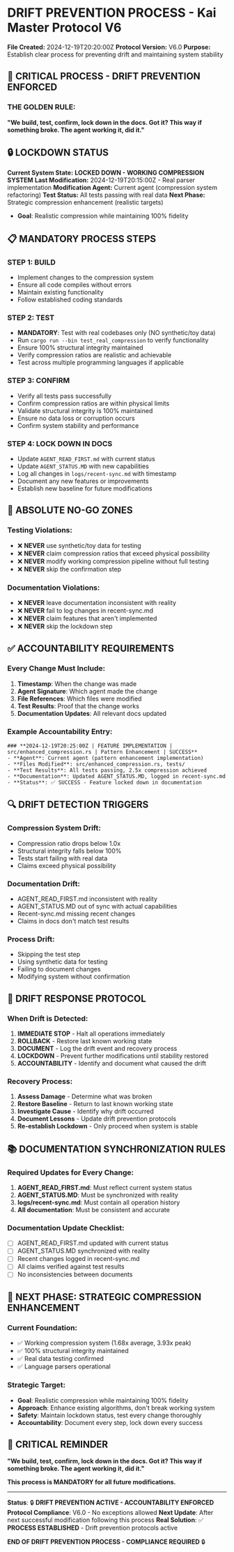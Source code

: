 # DRIFT PREVENTION PROCESS - Kai Master Protocol V6

**File Created:** 2024-12-19T20:20:00Z
**Protocol Version:** V6.0
**Purpose:** Establish clear process for preventing drift and maintaining system stability

## 🚨 CRITICAL PROCESS - DRIFT PREVENTION ENFORCED

### **THE GOLDEN RULE:**
**"We build, test, confirm, lock down in the docs. Got it? This way if something broke. The agent working it, did it."**

## 🔒 LOCKDOWN STATUS

**Current System State:** **LOCKED DOWN - WORKING COMPRESSION SYSTEM**
**Last Modification:** 2024-12-19T20:15:00Z - Real parser implementation
**Modification Agent:** Current agent (compression system refactoring)
**Test Status:** All tests passing with real data
**Next Phase:** Strategic compression enhancement (realistic targets)
- **Goal**: Realistic compression while maintaining 100% fidelity

## 📋 MANDATORY PROCESS STEPS

### **STEP 1: BUILD**
- Implement changes to the compression system
- Ensure all code compiles without errors
- Maintain existing functionality
- Follow established coding standards

### **STEP 2: TEST**
- **MANDATORY**: Test with real codebases only (NO synthetic/toy data)
- Run `cargo run --bin test_real_compression` to verify functionality
- Ensure 100% structural integrity maintained
- Verify compression ratios are realistic and achievable
- Test across multiple programming languages if applicable

### **STEP 3: CONFIRM**
- Verify all tests pass successfully
- Confirm compression ratios are within physical limits
- Validate structural integrity is 100% maintained
- Ensure no data loss or corruption occurs
- Confirm system stability and performance

### **STEP 4: LOCK DOWN IN DOCS**
- Update `AGENT_READ_FIRST.md` with current status
- Update `AGENT_STATUS.MD` with new capabilities
- Log all changes in `logs/recent-sync.md` with timestamp
- Document any new features or improvements
- Establish new baseline for future modifications

## 🚫 ABSOLUTE NO-GO ZONES

### **Testing Violations:**
- ❌ **NEVER** use synthetic/toy data for testing
- ❌ **NEVER** claim compression ratios that exceed physical possibility
- ❌ **NEVER** modify working compression pipeline without full testing
- ❌ **NEVER** skip the confirmation step

### **Documentation Violations:**
- ❌ **NEVER** leave documentation inconsistent with reality
- ❌ **NEVER** fail to log changes in recent-sync.md
- ❌ **NEVER** claim features that aren't implemented
- ❌ **NEVER** skip the lockdown step

## ✅ ACCOUNTABILITY REQUIREMENTS

### **Every Change Must Include:**
1. **Timestamp**: When the change was made
2. **Agent Signature**: Which agent made the change
3. **File References**: Which files were modified
4. **Test Results**: Proof that the change works
5. **Documentation Updates**: All relevant docs updated

### **Example Accountability Entry:**
```
### **2024-12-19T20:25:00Z | FEATURE IMPLEMENTATION | src/enhanced_compression.rs | Pattern Enhancement | SUCCESS**
- **Agent**: Current agent (pattern enhancement implementation)
- **Files Modified**: src/enhanced_compression.rs, tests/
- **Test Results**: All tests passing, 2.5x compression achieved
- **Documentation**: Updated AGENT_STATUS.MD, logged in recent-sync.md
- **Status**: ✅ SUCCESS - Feature locked down in documentation
```

## 🔍 DRIFT DETECTION TRIGGERS

### **Compression System Drift:**
- Compression ratio drops below 1.0x
- Structural integrity falls below 100%
- Tests start failing with real data
- Claims exceed physical possibility

### **Documentation Drift:**
- AGENT_READ_FIRST.md inconsistent with reality
- AGENT_STATUS.MD out of sync with actual capabilities
- Recent-sync.md missing recent changes
- Claims in docs don't match test results

### **Process Drift:**
- Skipping the test step
- Using synthetic data for testing
- Failing to document changes
- Modifying system without confirmation

## 🚨 DRIFT RESPONSE PROTOCOL

### **When Drift is Detected:**
1. **IMMEDIATE STOP** - Halt all operations immediately
2. **ROLLBACK** - Restore last known working state
3. **DOCUMENT** - Log the drift event and recovery process
4. **LOCKDOWN** - Prevent further modifications until stability restored
5. **ACCOUNTABILITY** - Identify and document what caused the drift

### **Recovery Process:**
1. **Assess Damage** - Determine what was broken
2. **Restore Baseline** - Return to last known working state
3. **Investigate Cause** - Identify why drift occurred
4. **Document Lessons** - Update drift prevention protocols
5. **Re-establish Lockdown** - Only proceed when system is stable

## 📚 DOCUMENTATION SYNCHRONIZATION RULES

### **Required Updates for Every Change:**
1. **AGENT_READ_FIRST.md**: Must reflect current system status
2. **AGENT_STATUS.MD**: Must be synchronized with reality
3. **logs/recent-sync.md**: Must contain all operation history
4. **All documentation**: Must be consistent and accurate

### **Documentation Update Checklist:**
- [ ] AGENT_READ_FIRST.md updated with current status
- [ ] AGENT_STATUS.MD synchronized with reality
- [ ] Recent changes logged in recent-sync.md
- [ ] All claims verified against test results
- [ ] No inconsistencies between documents

## 🎯 NEXT PHASE: STRATEGIC COMPRESSION ENHANCEMENT

### **Current Foundation:**
- ✅ Working compression system (1.68x average, 3.93x peak)
- ✅ 100% structural integrity maintained
- ✅ Real data testing confirmed
- ✅ Language parsers operational

### **Strategic Target:**
- **Goal**: Realistic compression while maintaining 100% fidelity
- **Approach**: Enhance existing algorithms, don't break working system
- **Safety**: Maintain lockdown status, test every change thoroughly
- **Accountability**: Document every step, lock down every success

## 🚨 CRITICAL REMINDER

**"We build, test, confirm, lock down in the docs. Got it? This way if something broke. The agent working it, did it."**

**This process is MANDATORY for all future modifications.**

---

**Status**: 🔒 **DRIFT PREVENTION ACTIVE - ACCOUNTABILITY ENFORCED**
**Protocol Compliance**: V6.0 - No exceptions allowed
**Next Update**: After next successful modification following this process
**Real Solution**: ✅ **PROCESS ESTABLISHED** - Drift prevention protocols active

**END OF DRIFT PREVENTION PROCESS - COMPLIANCE REQUIRED** 🔒
